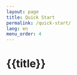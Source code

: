 ```yaml
---
layout: page
title: Quick Start
permalink: /quick-start/
lang: en
menu_order: 4
---
```


<h1>{{title}}</h1>